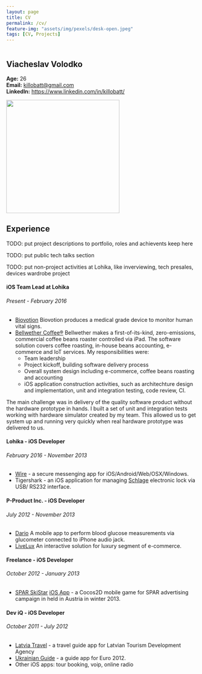 ```yaml
---
layout: page
title: CV
permalink: /cv/
feature-img: "assets/img/pexels/desk-open.jpeg"
tags: [CV, Projects]
---
```


<div>
    <div class="row">
      <div class="column">
        <h2>Viacheslav Volodko</h2>
        <p>
            <b>Age:</b> 26 <br/>
            <b>Email:</b> <a href="mailto:killobatt@gmail.com">killobatt@gmail.com</a>  <br/>
            <b>LinkedIn:</b> <a href="https://www.linkedin.com/in/killobatt/">https://www.linkedin.com/in/killobatt/</a> <br/>
        </p>
      </div>
      <div class="column">
        <image src="../assets/img/me/my-photo-small.png" style="width: 300px;"/>
      </div>
    </div>
</div>


## Experience

TODO: put project descriptions to portfolio, roles and achievents keep here

TODO: put public tech talks section

TODO: put non-project activities at Lohika, like inverviewing, tech presales, devices wardrobe project

#### iOS Team Lead at Lohika
###### Present - February 2016

+ [Biovotion](http://www.biovotion.com) Biovotion produces a medical grade device to monitor human vital signs.
+ [Bellwether Coffee®](https://www.bellwethercoffee.com) Bellwether makes a first-of-its-kind, zero-emissions, commercial coffee beans roaster controlled via iPad. The software solution covers coffee roasting, in-house beans accounting, e-commerce and IoT services. My responsibilities were:
    - Team leadership
    - Project kickoff, building software delivery process
    - Overall system design including e-commerce, coffee beans roasting and accounting
    - iOS application construction activities, such as architechture design and implementation, unit and integration testing, code review, CI.

The main challenge was in delivery of the quality software product without the hardware prototype in hands. I built a set of unit and integration tests working with hardware simulator created by my team. This allowed us to get system up and running very quickly when real hardware prototype was delivered to us.

#### Lohika - iOS Developer
###### February 2016 - November 2013

 + [Wire](https://wire.com/en/) - a secure messenging app for iOS/Android/Web/OSX/Windows.
 + Tigershark - an iOS application for managing [Schlage](https://www.schlage.com/en/home.html) electronic lock via USB/ RS232 interface.

#### P-Product Inc. - iOS Developer
###### July 2012 - November 2013

 + [Dario](https://mydario.com) A mobile app to perform blood glucose measurements via glucometer connected to iPhone audio jack.
 + [LiveLux](http://www.livelux.com/livelux-product.html#video) An interactive solution for luxury segment of e-commerce.


#### Freelance - iOS Developer
###### October 2012 - January 2013
 + [SPAR SkiStar](http://sparskistar.at/) [iOS App](https://itunes.apple.com/at/app/spar-skistar/id583411222?mt=8) - a Cocos2D mobile game for SPAR advertising campaign in held in Austria in winter 2013.

#### Dev iQ - iOS Developer
###### October 2011 - July 2012
 + [Latvia Travel](https://itunes.apple.com/ua/app/latvia-travel/id512924333?mt=8) - a travel guide app for Latvian Tourism Development Agency
 + [Ukrainian Guide](http://itunes.apple.com/kz/app/ukrainian-guide/id534237784?mt=8) - a guide app for Euro 2012.
 + Other iOS apps: tour booking, voip, online radio
